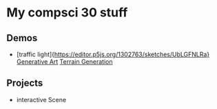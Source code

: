 # My compsci 30 stuff

## Demos
- [traffic light]{https://editor.p5js.org/1302763/sketches/UbLGFNLRa}
[Generative Art](06-art)
[Terrain Generation](07-terrain)

## Projects
- interactive Scene
